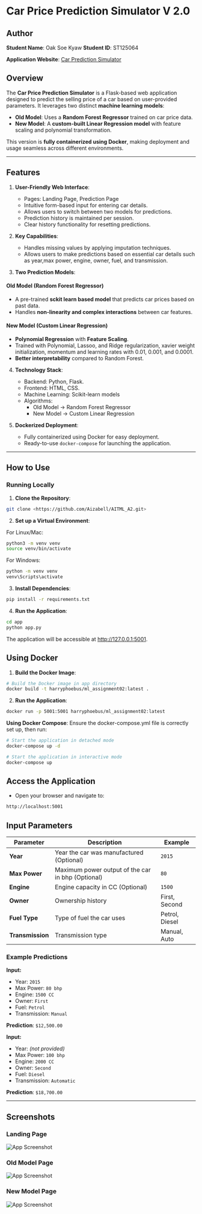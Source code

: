 # Car Price Prediction Simulator V 2.0

## Author

**Student Name**: Oak Soe Kyaw
**Student ID**: ST125064

**Application Website**: [Car Prediction Simulator](https://st125064_02.ml.brain.cs.ait.ac.th/)

## Overview

The **Car Price Prediction Simulator** is a Flask-based web application designed to predict the selling price of a car based on user-provided parameters. It leverages two distinct **machine learning models**:

- **Old Model**: Uses a **Random Forest Regressor** trained on car price data.
- **New Model**: A **custom-built Linear Regression model** with feature scaling and polynomial transformation.

This version is **fully containerized using Docker**, making deployment and usage seamless across different environments.

---

## Features

1. **User-Friendly Web Interface**:

   - Pages: Landing Page, Prediction Page
   - Intuitive form-based input for entering car details.
   - Allows users to switch between two models for predictions.
   - Prediction history is maintained per session.
   - Clear history functionality for resetting predictions.

2. **Key Capabilities**:

   - Handles missing values by applying imputation techniques.
   - Allows users to make predictions based on essential car details such as year,max power, engine, owner, fuel, and transmission.

3. **Two Prediction Models**:
#### **Old Model (Random Forest Regressor)**
- A pre-trained **sckit learn based model** that predicts car prices based on past data.
- Handles **non-linearity and complex interactions** between car features.

#### **New Model (Custom Linear Regression)**
- **Polynomial Regression** with **Feature Scaling**.
- Trained with Polynomial, Lassoo, and Ridge regularization, xavier weight initialization, momentum and learning rates with 0.01, 0.001, and 0.0001.
- **Better interpretability** compared to Random Forest.

4. **Technology Stack**:

   - Backend: Python, Flask.
   - Frontend: HTML, CSS.
   - Machine Learning: Scikit-learn models
   - Algorithms: 
      - Old Model → Random Forest Regressor
      - New Model → Custom Linear Regression

5. **Dockerized Deployment**:
   - Fully containerized using Docker for easy deployment.
   - Ready-to-use `docker-compose` for launching the application.

---

## How to Use

### Running Locally

1. **Clone the Repository**:

```bash
git clone <https://github.com/Aizabell/AITML_A2.git>
```

2. **Set up a Virtual Environment**:

For Linux/Mac:

```bash
python3 -m venv venv
source venv/bin/activate
```

For Windows:

```bash
python -m venv venv
venv\Scripts\activate
```

3. **Install Dependencies**:

```bash
pip install -r requirements.txt
```

4. **Run the Application**:

```bash
cd app
python app.py
```

The application will be accessible at http://127.0.0.1:5001.

## Using Docker

1. **Build the Docker Image**:

```bash
# Build the Docker image in app directory
docker build -t harryphoebus/ml_assignment02:latest . 
```

2. **Run the Application**:

```bash
docker run -p 5001:5001 harryphoebus/ml_assignment02:latest
```

**Using Docker Compose**: Ensure the docker-compose.yml file is correctly set up, then run:

```bash
# Start the application in detached mode
docker-compose up -d
```

```bash
# Start the application in interactive mode
docker-compose up
```

## Access the Application

- Open your browser and navigate to:

```bash
http://localhost:5001
```

## Input Parameters

| Parameter        | Description                                       | Example        |
| ---------------- | ------------------------------------------------- | -------------- |
| **Year**         | Year the car was manufactured (Optional)          | `2015`         |
| **Max Power**    | Maximum power output of the car in bhp (Optional) | `80`           |
| **Engine**       | Engine capacity in CC (Optional)                  | `1500`         |
| **Owner**        | Ownership history                                 | First, Second  |
| **Fuel Type**    | Type of fuel the car uses                         | Petrol, Diesel |
| **Transmission** | Transmission type                                 | Manual, Auto   |

### Example Predictions

**Input:**

- Year: `2015`
- Max Power: `80 bhp`
- Engine: `1500 CC`
- Owner: `First`
- Fuel: `Petrol`
- Transmission: `Manual`

**Prediction**: `$12,500.00`

**Input:**

- Year: _(not provided)_
- Max Power: `100 bhp`
- Engine: `2000 CC`
- Owner: `Second`
- Fuel: `Diesel`
- Transmission: `Automatic`

**Prediction**: `$18,700.00`

---

## Screenshots

### Landing Page

![App Screenshot](images/LandingPage.png "Car Price Prediction Simulator")

### Old Model Page

![App Screenshot](images/OldModel.png "Car Price Prediction Simulator")

### New Model Page

![App Screenshot](images/NewModel.png "Car Price Prediction Simulator")
